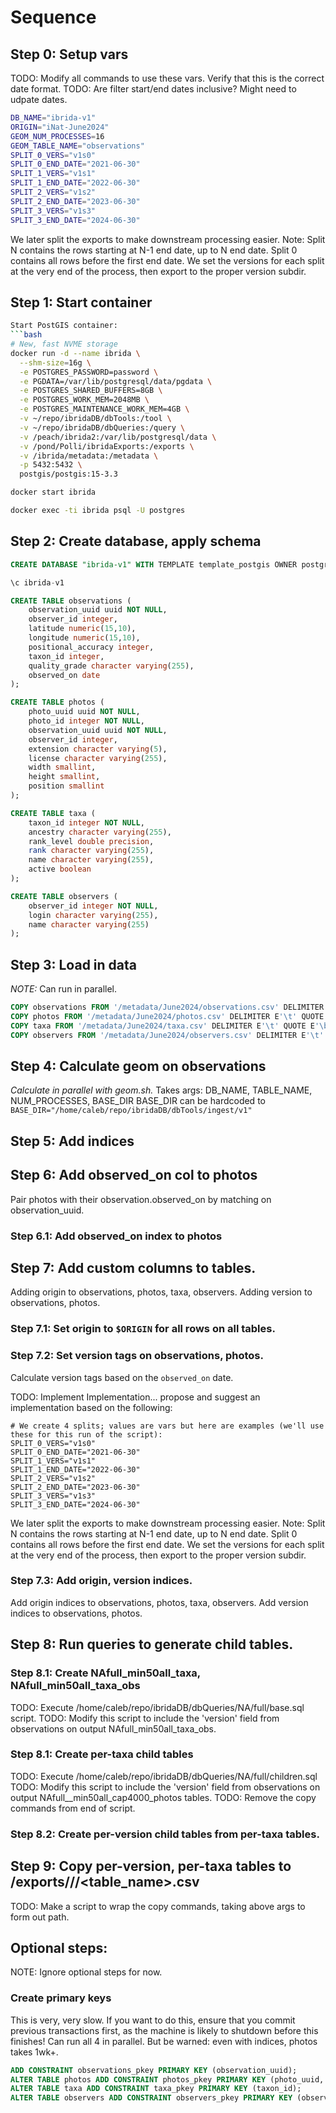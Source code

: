 



# Sequence

## Step 0: Setup vars
TODO: Modify all commands to use these vars.
Verify that this is the correct date format.
TODO: Are filter start/end dates inclusive? Might need to udpate dates.
```bash
DB_NAME="ibrida-v1"
ORIGIN="iNat-June2024"
GEOM_NUM_PROCESSES=16
GEOM_TABLE_NAME="observations"
SPLIT_0_VERS="v1s0"
SPLIT_0_END_DATE="2021-06-30"
SPLIT_1_VERS="v1s1"
SPLIT_1_END_DATE="2022-06-30"
SPLIT_2_VERS="v1s2"
SPLIT_2_END_DATE="2023-06-30"
SPLIT_3_VERS="v1s3"
SPLIT_3_END_DATE="2024-06-30"
```
We later split the exports to make downstream processing easier.
    Note: Split N contains the rows starting at N-1 end date, up to N end date.
    Split 0 contains all rows before the first end date.
We set the versions for each split at the very end of the process, then export to the proper version subdir.

## Step 1: Start container

```bash
Start PostGIS container:
```bash
# New, fast NVME storage
docker run -d --name ibrida \
  --shm-size=16g \
  -e POSTGRES_PASSWORD=password \
  -e PGDATA=/var/lib/postgresql/data/pgdata \
  -e POSTGRES_SHARED_BUFFERS=8GB \
  -e POSTGRES_WORK_MEM=2048MB \
  -e POSTGRES_MAINTENANCE_WORK_MEM=4GB \
  -v ~/repo/ibridaDB/dbTools:/tool \
  -v ~/repo/ibridaDB/dbQueries:/query \
  -v /peach/ibrida2:/var/lib/postgresql/data \
  -v /pond/Polli/ibridaExports:/exports \
  -v /ibrida/metadata:/metadata \
  -p 5432:5432 \
  postgis/postgis:15-3.3

docker start ibrida

docker exec -ti ibrida psql -U postgres
```

## Step 2: Create database, apply schema

```sql
CREATE DATABASE "ibrida-v1" WITH TEMPLATE template_postgis OWNER postgres;

\c ibrida-v1

CREATE TABLE observations (
    observation_uuid uuid NOT NULL,
    observer_id integer,
    latitude numeric(15,10),
    longitude numeric(15,10),
    positional_accuracy integer,
    taxon_id integer,
    quality_grade character varying(255),
    observed_on date
);

CREATE TABLE photos (
    photo_uuid uuid NOT NULL,
    photo_id integer NOT NULL,
    observation_uuid uuid NOT NULL,
    observer_id integer,
    extension character varying(5),
    license character varying(255),
    width smallint,
    height smallint,
    position smallint
);

CREATE TABLE taxa (
    taxon_id integer NOT NULL,
    ancestry character varying(255),
    rank_level double precision,
    rank character varying(255),
    name character varying(255),
    active boolean
);

CREATE TABLE observers (
    observer_id integer NOT NULL,
    login character varying(255),
    name character varying(255)
);
```

## Step 3: Load in data
*NOTE:* Can run in parallel.
```sql
COPY observations FROM '/metadata/June2024/observations.csv' DELIMITER E'\t' QUOTE E'\b' CSV HEADER;
COPY photos FROM '/metadata/June2024/photos.csv' DELIMITER E'\t' QUOTE E'\b' CSV HEADER;
COPY taxa FROM '/metadata/June2024/taxa.csv' DELIMITER E'\t' QUOTE E'\b' CSV HEADER;
COPY observers FROM '/metadata/June2024/observers.csv' DELIMITER E'\t' QUOTE E'\b' CSV HEADER;
```

## Step 4: Calculate geom on observations
*Calculate in parallel with geom.sh.*
    Takes args: DB_NAME, TABLE_NAME, NUM_PROCESSES, BASE_DIR
    BASE_DIR can be hardcoded to `BASE_DIR="/home/caleb/repo/ibridaDB/dbTools/ingest/v1"`

## Step 5: Add indices

## Step 6: Add observed_on col to photos
Pair photos with their observation.observed_on by matching on observation_uuid.

### Step 6.1: Add observed_on index to photos

## Step 7: Add custom columns to tables.
Adding origin to observations, photos, taxa, observers.
Adding version to observations, photos.

### Step 7.1: Set origin to `$ORIGIN` for all rows on all tables.

### Step 7.2: Set version tags on observations, photos.
Calculate version tags based on the `observed_on` date.

TODO: Implement
Implementation... propose and suggest an implementation based on the following:

```
# We create 4 splits; values are vars but here are examples (we'll use these for this run of the script):
SPLIT_0_VERS="v1s0"
SPLIT_0_END_DATE="2021-06-30"
SPLIT_1_VERS="v1s1"
SPLIT_1_END_DATE="2022-06-30"
SPLIT_2_VERS="v1s2"
SPLIT_2_END_DATE="2023-06-30"
SPLIT_3_VERS="v1s3"
SPLIT_3_END_DATE="2024-06-30"
```
We later split the exports to make downstream processing easier.
    Note: Split N contains the rows starting at N-1 end date, up to N end date.
    Split 0 contains all rows before the first end date.
We set the versions for each split at the very end of the process, then export to the proper version subdir.

### Step 7.3: Add origin, version indices.
Add origin indices to observations, photos, taxa, observers.
Add version indices to observations, photos.


## Step 8: Run queries to generate child tables.

### Step 8.1: Create NAfull_min50all_taxa, NAfull_min50all_taxa_obs
TODO: Execute /home/caleb/repo/ibridaDB/dbQueries/NA/full/base.sql script.
TODO: Modify this script to include the 'version' field from observations on output NAfull_min50all_taxa_obs. 

### Step 8.1: Create per-taxa child tables
TODO: Execute /home/caleb/repo/ibridaDB/dbQueries/NA/full/children.sql
TODO: Modify this script to include the 'version' field from observations on output NAfull_<taxa>_min50all_cap4000_photos tables.
TODO: Remove the copy commands from end of script.

### Step 8.2: Create per-version child tables from per-taxa tables.

## Step 9: Copy per-version, per-taxa tables to /exports/<ORIGIN>/<VERSION>/<table_name>.csv
TODO: Make a script to wrap the copy commands, taking above args to form out path.


## Optional steps:
NOTE: Ignore optional steps for now.
### Create primary keys
This is very, very slow. If you want to do this, ensure that you commit previous transactions first, as the machine is likely to shutdown before this finishes!
    Can run all 4 in parallel. But be warned: even with indices, photos takes 1wk+.
```sql
ADD CONSTRAINT observations_pkey PRIMARY KEY (observation_uuid);
ALTER TABLE photos ADD CONSTRAINT photos_pkey PRIMARY KEY (photo_uuid, photo_id, position, observation_uuid);
ALTER TABLE taxa ADD CONSTRAINT taxa_pkey PRIMARY KEY (taxon_id);
ALTER TABLE observers ADD CONSTRAINT observers_pkey PRIMARY KEY (observer_id);
```
